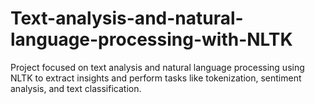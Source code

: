 # Text-analysis-and-natural-language-processing-with-NLTK
Project focused on text analysis and natural language processing using NLTK to extract insights and perform tasks like tokenization, sentiment analysis, and text classification.
